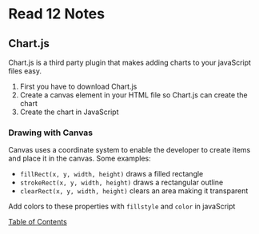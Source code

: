 # Read 12 Notes

## Chart.js

Chart.js is a third party plugin that makes adding charts to your javaScript files easy.

1. First you have to download Chart.js
2. Create a canvas element in your HTML file so Chart.js can create the chart
3. Create the chart in JavaScript

### Drawing with Canvas

Canvas uses a coordinate system to enable the developer to create items and place it in the canvas. Some examples:

- `fillRect(x, y, width, height)` draws a filled rectangle
- `strokeRect(x, y, width, height)` draws a rectangular outline
- `clearRect(x, y, width, height)` clears an area making it transparent

Add colors to these properties with `fillstyle` and `color` in javaScript

  [Table of Contents](README.md)
  
